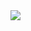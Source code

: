 <a href="https://github.com/maynards95/github-readme-stats">
    <img align="center" src="https://github-readme-stats.vercel.app/api/pin/?username=maynards95&repo=github-readme-stats" />
    </a>
